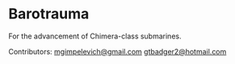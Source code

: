 # Barotrauma

For the advancement of Chimera-class submarines.

Contributors:
  mgimpelevich@gmail.com
  gtbadger2@hotmail.com
